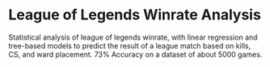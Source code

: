 # League of Legends Winrate Analysis

Statistical analysis of league of legends winrate, with linear regression and tree-based models to predict the result of a league match based on kills, CS, and ward placement. 73% Accuracy on a dataset of about 5000 games.
